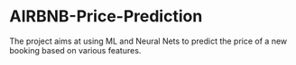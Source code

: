 # AIRBNB-Price-Prediction
The project aims at using ML and Neural Nets to predict the price of a new booking based on various features.
